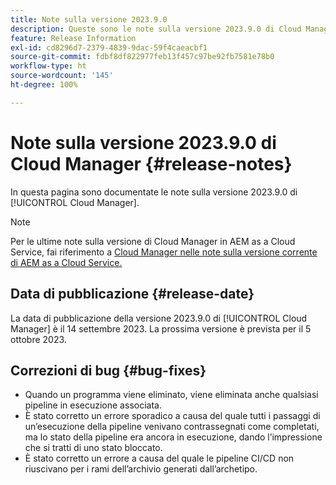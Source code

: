 ```yaml
---
title: Note sulla versione 2023.9.0
description: Queste sono le note sulla versione 2023.9.0 di Cloud Manager.
feature: Release Information
exl-id: cd8296d7-2379-4839-9dac-59f4caeacbf1
source-git-commit: fdbf8df822977feb13f457c97be92fb7581e78b0
workflow-type: ht
source-wordcount: '145'
ht-degree: 100%

---
```


# Note sulla versione 2023.9.0 di Cloud Manager {#release-notes}

In questa pagina sono documentate le note sulla versione 2023.9.0 di [!UICONTROL Cloud Manager].

>[!NOTE]
>
>Per le ultime note sulla versione di Cloud Manager in AEM as a Cloud Service, fai riferimento a [Cloud Manager nelle note sulla versione corrente di AEM as a Cloud Service.](https://experienceleague.adobe.com/docs/experience-manager-cloud-service/content/implementing/using-cloud-manager/release-notes-cloud-manager/release-notes-cm-current.html?lang=it)

## Data di pubblicazione {#release-date}

La data di pubblicazione della versione 2023.9.0 di [!UICONTROL Cloud Manager] è il 14 settembre 2023. La prossima versione è prevista per il 5 ottobre 2023.

## Correzioni di bug {#bug-fixes}

* Quando un programma viene eliminato, viene eliminata anche qualsiasi pipeline in esecuzione associata.
* È stato corretto un errore sporadico a causa del quale tutti i passaggi di un’esecuzione della pipeline venivano contrassegnati come completati, ma lo stato della pipeline era ancora in esecuzione, dando l’impressione che si tratti di uno stato bloccato.
* È stato corretto un errore a causa del quale le pipeline CI/CD non riuscivano per i rami dell’archivio generati dall’archetipo.
